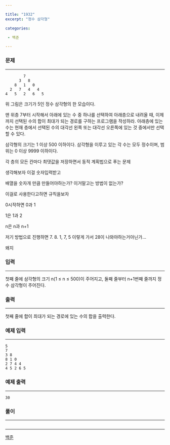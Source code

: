 ```yaml
---

title: "1932"
excerpt: "정수 삼각형"

categories:

 - 백준 

---
```


### 문제

---

```
        7
      3   8
    8   1   0
  2   7   4   4
4   5   2   6   5
```

위 그림은 크기가 5인 정수 삼각형의 한 모습이다.

맨 위층 7부터 시작해서 아래에 있는 수 중 하나를 선택하여 아래층으로 내려올 때, 이제까지 선택된 수의 합이 최대가 되는 경로를 구하는 프로그램을 작성하라. 아래층에 있는 수는 현재 층에서 선택된 수의 대각선 왼쪽 또는 대각선 오른쪽에 있는 것 중에서만 선택할 수 있다.

삼각형의 크기는 1 이상 500 이하이다. 삼각형을 이루고 있는 각 수는 모두 정수이며, 범위는 0 이상 9999 이하이다.



각 층의 모든 칸마다 최댓값을 저장하면서 동적 계획법으로 푸는 문제





생각해보자 이걸 숫자입력받고 

배열을 숫자개 만큼 만들어야하는가? 이거말고는 방법이 없는가?

이걸로 사용한다고하면 규칙을보자

0시작하면 0과 1

1은 1과 2

n은 n과 n+1



저기 방법으로 진행하면 7. 8. 1, 7, 5 이렇게 가서 28이 나와야하는거아닌가...

왜지



### 입력

---

첫째 줄에 삼각형의 크기 n(1 ≤ n ≤ 500)이 주어지고, 둘째 줄부터 n+1번째 줄까지 정수 삼각형이 주어진다.



### 출력

---

첫째 줄에 합이 최대가 되는 경로에 있는 수의 합을 출력한다.







### 예제 입력

---

```
5
7
3 8
8 1 0
2 7 4 4
4 5 2 6 5
```



### 예제 출력

---

```
30
```





### 풀이

---

```java

```



---

[백준](https://www.acmicpc.net/problem/1932)



